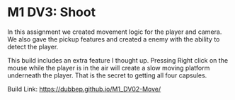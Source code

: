 # M1 DV3: Shoot
In this assignment we created movement logic for the player and camera. We also gave the pickup features and created a enemy with the ability to detect the player.

This build includes an extra feature I thought up. Pressing Right click on the mouse while the player is in the air will create a slow moving platform underneath the player. That is the secret to getting all four capsules.


Build Link:  https://dubbep.github.io/M1_DV02-Move/

